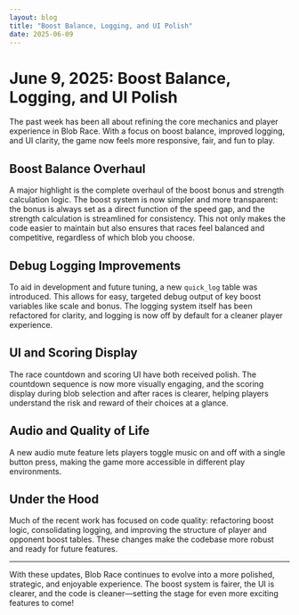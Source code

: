 ```yaml
---
layout: blog
title: "Boost Balance, Logging, and UI Polish"
date: 2025-06-09
---
```


# June 9, 2025: Boost Balance, Logging, and UI Polish

The past week has been all about refining the core mechanics and player experience in Blob Race. With a focus on boost balance, improved logging, and UI clarity, the game now feels more responsive, fair, and fun to play.

## Boost Balance Overhaul

A major highlight is the complete overhaul of the boost bonus and strength calculation logic. The boost system is now simpler and more transparent: the bonus is always set as a direct function of the speed gap, and the strength calculation is streamlined for consistency. This not only makes the code easier to maintain but also ensures that races feel balanced and competitive, regardless of which blob you choose.

## Debug Logging Improvements

To aid in development and future tuning, a new `quick_log` table was introduced. This allows for easy, targeted debug output of key boost variables like scale and bonus. The logging system itself has been refactored for clarity, and logging is now off by default for a cleaner player experience.

## UI and Scoring Display

The race countdown and scoring UI have both received polish. The countdown sequence is now more visually engaging, and the scoring display during blob selection and after races is clearer, helping players understand the risk and reward of their choices at a glance.

## Audio and Quality of Life

A new audio mute feature lets players toggle music on and off with a single button press, making the game more accessible in different play environments.

## Under the Hood

Much of the recent work has focused on code quality: refactoring boost logic, consolidating logging, and improving the structure of player and opponent boost tables. These changes make the codebase more robust and ready for future features.

---

With these updates, Blob Race continues to evolve into a more polished, strategic, and enjoyable experience. The boost system is fairer, the UI is clearer, and the code is cleaner—setting the stage for even more exciting features to come!
